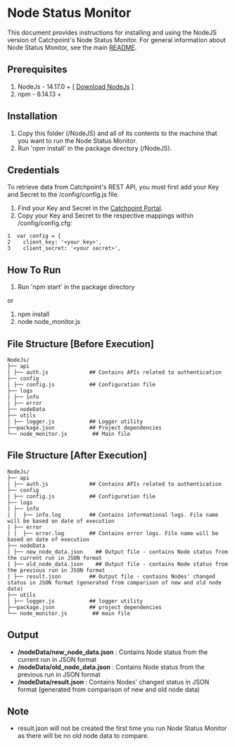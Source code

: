 Node Status Monitor
===================

This document provides instructions for installing and using the NodeJS version of Catchpoint's Node Status Monitor. For general information about Node Status Monitor, see the main [README](https://github.com/Schultztw/Community-Scripts/blob/June2021_NodeStatusMonitor/Node%20Status%20Monitor/README.md).

Prerequisites
-------------------------------

1. NodeJs - 14.17.0 +  [ [Download NodeJs](https://nodejs.org/en/download/) ]
2. npm    - 6.14.13 +

Installation
------------

1. Copy this folder (/NodeJS) and all of its contents to the machine that you want to run the Node Status Monitor.
2. Run 'npm install' in the package directory (/NodeJS).

Credentials
-----------

To retrieve data from Catchpoint's REST API, you must first add your Key and Secret to the /config/config.js file.

1. Find your Key and Secret in the [Catchpoint Portal](https://portal.catchpoint.com/ui/Content/Administration/ApiDetail.aspx).
2. Copy your Key and Secret to the respective mappings within /config/config.cfg:
  
```  
1  var config = {
2    client_key: '<your key>',
3    client_secret: '<your secret>',  
```

How To Run
-----------

1. Run 'npm start' in the package directory

or

1. npm install
2. node node_monitor.js

File Structure [Before Execution]
-----------------------------------

```
NodeJs/
├── api
| ├── auth.js             ## Contains APIs related to authentication
├── config
| ├── config.js           ## Configuration file
├── logs                  
| ├── info
| ├── error
├── nodeData
├── utils
| ├── logger.js           ## Logger utility
├──package.json           ## Project dependencies
└── node_monitor.js        ## Main file
```

File Structure [After Execution]
-----------------------------------

```
NodeJs/
├── api
| ├── auth.js             ## Contains APIs related to authentication
├── config
| ├── config.js           ## Configuration file
├── logs
| ├── info
| |  ├── info.log         ## Contains informational logs. File name will be based on date of execution
| ├── error
| |  ├── error.log        ## Contains error logs. File name will be based on date of execution
├── nodeData
| ├── new_node_data.json    ## Output file - contains Node status from the current run in JSON format
| ├── old_node_data.json    ## Output file - contains Node status from the previous run in JSON format
| ├── result.json         ## Output file - contains Nodes' changed status in JSON format (generated from comparison of new and old node data)
├── utils
| ├── logger.js           ## logger utility
├──package.json           ## project dependencies
└── node_monitor.js        ## main file
```


Output
-------

* **/nodeData/new_node_data.json**    : Contains Node status from the current run in JSON format
* **/nodeData/old_node_data.json**    : Contains Node status from the previous run in JSON format
* **/nodeData/result.json**           : Contains Nodes' changed status in JSON format (generated from comparison of new and old node data)

Note
-----
* result.json will not be created the first time you run Node Status Monitor as there will be no old node data to compare.



